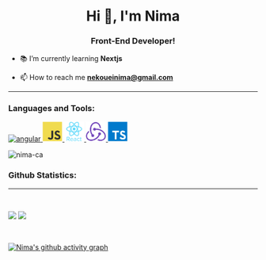 <h1 align="center">Hi 👋, I'm Nima</h1>
<h3 align="center">Front-End Developer!</h3>

- 📚 I’m currently learning **Nextjs**

- 📫 How to reach me **nekoueinima@gmail.com**

<hr />
<p align="left">
</p>

<h3 align="left">Languages and Tools:</h3>
<p align="left"> <a href="https://angular.io" target="_blank" rel="noreferrer"> <img src="https://angular.io/assets/images/logos/angular/angular.svg" alt="angular" width="40" height="40"/> </a> <a href="https://developer.mozilla.org/en-US/docs/Web/JavaScript" target="_blank" rel="noreferrer"> <img src="https://raw.githubusercontent.com/devicons/devicon/master/icons/javascript/javascript-original.svg" alt="javascript" width="40" height="40"/> </a> <a href="https://reactjs.org/" target="_blank" rel="noreferrer"> <img src="https://raw.githubusercontent.com/devicons/devicon/master/icons/react/react-original-wordmark.svg" alt="react" width="40" height="40"/> </a> <a href="https://redux.js.org" target="_blank" rel="noreferrer"> <img src="https://raw.githubusercontent.com/devicons/devicon/master/icons/redux/redux-original.svg" alt="redux" width="40" height="40"/> </a> <a href="https://www.typescriptlang.org/" target="_blank" rel="noreferrer"> <img src="https://raw.githubusercontent.com/devicons/devicon/master/icons/typescript/typescript-original.svg" alt="typescript" width="40" height="40"/> </a> </p>

<p><img align="center" src="https://github-readme-stats.vercel.app/api/top-langs?username=nima-ca&show_icons=true&theme=tokyonight&locale=en&layout=compact" alt="nima-ca" /></p>

<h3 align="left">Github Statistics:</h3>
<hr />
<br/>
<p align="left">
  <img width="49.5%" src="https://github-readme-stats.vercel.app/api?username=nima-ca&show_icons=true&theme=tokyonight&hide_border=true" />
    <img width="49.5%" src="https://github-readme-streak-stats.herokuapp.com/?user=nima-ca&theme=tokyonight&hide_border=true" />
</p>
<br>

[![Nima's github activity graph](https://activity-graph.herokuapp.com/graph?username=nima-ca&theme=react-dark)](https://github.com/nima-ca/github-readme-activity-graph)
